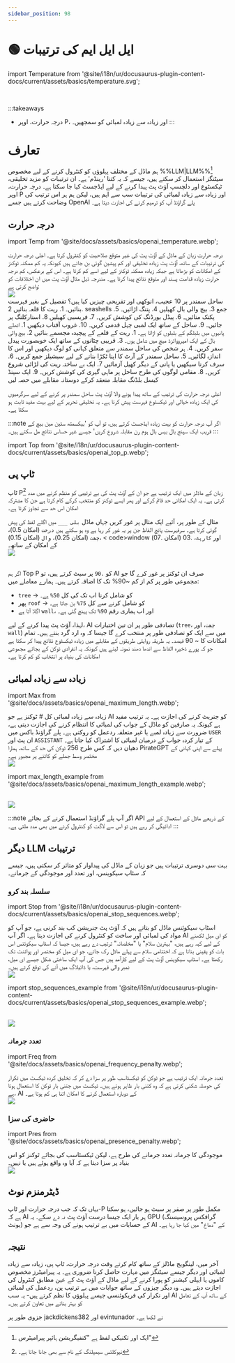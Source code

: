 ```yaml
---
sidebar_position: 98
---
```


# 🟢 ایل ایل ایم کی ترتیبات


<!-- import Temperature from '@site/docs/assets/basics/temperature.svg'; -->
import Temperature from '@site/i18n/ur/docusaurus-plugin-content-docs/current/assets/basics/temperature.svg';

<div style={{textAlign: 'center'}}>
  <Temperature style={{width:"100%",height:"300px",verticalAlign:"top"}}/>
</div>
<br/>

:::takeaways
- درجہ حرارت، اوپر P، اور زیادہ سے زیادہ لمبائی کو سمجھیں۔
:::

# تعارف

ہم ماڈل کے مختلف پہلوؤں کو کنٹرول کرنے کے لیے مخصوص %%LLM|LLM%%[^a] سیٹنگز استعمال کر سکتے ہیں، جیسے کہ یہ کتنا 'رینڈم' ہے۔ ان ترتیبات کو مزید تخلیقی، ٹیکسٹوع اور دلچسپ آؤٹ پٹ پیدا کرنے کے لیے ایڈجسٹ کیا جا سکتا ہے۔ درجہ حرارت، اوپر P اور زیادہ سے زیادہ لمبائی کی ترتیبات سب سے اہم ہیں، لیکن ہم ہر اس ترتیب کی وضاحت کرتے ہیں جسے OpenAI پلے گراؤنڈ آپ کو ترمیم کرنے کی اجازت دیتا ہے۔

## درجہ حرارت

import Temp from '@site/docs/assets/basics/openai_temperature.webp';

<div className="flex flex-col sm:flex-row justify-between">
  <div>
درجہ حرارت زبان کے ماڈل کے آؤٹ پٹ کی غیر متوقع صلاحیت کو کنٹرول کرتا ہے۔ اعلی درجہ حرارت کی ترتیبات کے ساتھ، آؤٹ پٹ زیادہ تخلیقی اور کم پیشین گوئی بن جاتے ہیں کیونکہ یہ کم ممکنہ ٹوکنز کے امکانات کو بڑھاتا ہے جبکہ زیادہ ممکنہ ٹوکنز کے لیے اسے کم کرتا ہے۔ اس کے برعکس، کم درجہ حرارت زیادہ قدامت پسند اور متوقع نتائج پیدا کرتا ہے۔ مندرجہ ذیل مثال آؤٹ پٹ میں ان اختلافات کو واضح کرتی ہے:
  </div>
  <div className="mt-4 sm:mt-0 sm:ml-auto">
    <img src={Temp} className="img-docs w-20 sm:w-auto" />
  </div>
</div>

<AIInput>
ساحل سمندر پر 10 عجیب، انوکھی اور تفریحی چیزیں کیا ہیں؟ تفصیل کے بغیر فہرست بنائیں۔
</AIInput>
<AIOutput title="ChatGPT Output (Temperature=0, Top P = 1)">
1. ریت کا قلعہ بنائیں
2. seashells جمع
3. بیچ والی بال کھیلیں
4. پتنگ اڑائیں۔
5. پکنک منائیں۔
6. پیڈل بورڈنگ کی کوشش کریں۔
7. فریسبی کھیلیں
8. اسنارکلنگ پر جائیں۔
9. ساحل کے ساتھ ایک لمبی چہل قدمی کریں۔
10. غروب آفتاب دیکھیں
</AIOutput>
<AIOutput title="ChatGPT Output (Temperature=1.5, Top P = 1)">
1. اتھلے پانیوں میں بلبلگم کے بلبلوں کو اڑاتا ہے۔
1. ریت کے قلعے کے پیچیدہ مجسمے بنائیں
2. بیچ والی بال کے ایک امپرووائزڈ میچ میں شامل ہوں۔
3. قریبی چٹانوں کے ساتھ ایک خوبصورت پیدل سفر کریں۔
4. ہر شخص کی ساحل سمندر سے متعلق کہانی کو لوگ دیکھیں اور اس کا اندازہ لگائیں۔
5. ساحل سمندر کے آرٹ کا اپنا ٹکڑا بنانے کے لیے سیشیلز جمع کریں۔
6. سرف کرنا سیکھیں یا پانی کے دیگر کھیل آزمائیں
7. ایک بے ساختہ ریت کی لڑائی شروع کریں۔
8. مقامی لوگوں کی طرح ساحل پر ماہی گیری کی کوشش کریں۔
9.  ایک سینڈ کیسل بلڈنگ مقابلہ منعقد کرکے دوستانہ مقابلے میں حصہ لیں
</AIOutput>

اعلی درجہ حرارت کی ترتیب کے ساتھ پیدا ہونے والا آؤٹ پٹ ساحل سمندر پر کرنے کے لیے سرگرمیوں کی ایک زیادہ خیالی اور ٹیکسٹوع فہرست پیش کرتا ہے۔ یہ تخلیقی تحریر کے لیے بہت مفید ثابت ہو سکتا ہے۔

:::note
اگر آپ درجہ حرارت کو بہت زیادہ ایڈجسٹ کرتے ہیں، تو آپ کو 'بیکسمتھ سٹین مین بیچ کے قریب ایک سپنج بال بیس بال ہوم رن مقابلہ شروع کریں' جیسے غیر حساس نتائج مل سکتے ہیں۔
:::

<!-- import Top from '@site/docs/assets/basics/openai_top_p.webp'; -->
import Top from '@site/i18n/ur/docusaurus-plugin-content-docs/current/assets/basics/openai_top_p.webp';

## ٹاپ پی

ٹاپ P[^b] زبان کے ماڈلز میں ایک ترتیب ہے جو ان کے آؤٹ پٹ کی بے ترتیبی کو منظم کرنے میں مدد کرتی ہے۔ یہ ایک امکانی حد قائم کرکے اور پھر ایسے ٹوکنز کو منتخب کرکے کام کرتا ہے جن کا مشترکہ امکان اس حد سے تجاوز کرتا ہے۔

<div className="flex flex-col sm:flex-row justify-between">
  <div>
مثال کے طور پر، آئیے ایک مثال پر غور کریں جہاں ماڈل <code>بلی ___</code> میں اگلے لفظ کی پیش گوئی کرتا ہے۔ سرفہرست پانچ الفاظ جن پر یہ غور کر رہا ہے وہ ہو سکتے ہیں <code>درخت</code> (امکان 0.5)، <code>چھت</code> (امکان 0.25)، <code>وال</code> (امکان 0.15)، < code>window</code> (امکان .07) اور <code>کارپٹ</code>، .03 کے امکان کے ساتھ۔
  </div>
  <div className="mt-4 sm:mt-0 sm:ml-auto">
    <img src={Top} className="img-docs w-20 sm:w-auto" />
  </div>
</div>
<br/>

اگر ہم Top P کو `.90` پر سیٹ کرتے ہیں، تو AI صرف ان ٹوکنز پر غور کرے گا جو مجموعی طور پر کم از کم ~90% تک کا اضافہ کرتے ہیں۔ ہمارے معاملے میں:

- <code>tree</code> -> کو شامل کرنا اب تک کی کل `50%` ہے۔
- پھر <code>roof</code> -> کو شامل کرنے سے کل `75%` بن جاتا ہے۔
- اگلا آتا ہے <code>wall</code>، اور اب ہماری رقم `90%` تک پہنچ گئی ہے۔

لہذا، آؤٹ پٹ پیدا کرنے کے لیے، AI تصادفی طور پر ان تین اختیارات (<code>tree</code>، <code>چھت</code>، اور <code>wall</code>) میں سے ایک کو تصادفی طور پر منتخب کرے گا جیسا کہ وہ ارد گرد بنتے ہیں۔ تمام امکانات کا ~ 90 فیصد۔ یہ طریقہ روایتی طریقوں کے مقابلے میں زیادہ ٹیکسٹوع نتائج پیدا کر سکتا ہے جو کہ پورے ذخیرہ الفاظ سے اندھا دھند نمونہ لیتے ہیں کیونکہ یہ انفرادی ٹوکن کے بجائے مجموعی امکانات کی بنیاد پر انتخاب کو کم کرتا ہے۔

## زیادہ سے زیادہ لمبائی

import Max from '@site/docs/assets/basics/openai_maximum_length.webp';

<div className="flex flex-col sm:flex-row justify-between">
  <div>
زیادہ سے زیادہ لمبائی کل # ٹوکنز ہے جو AI کو جنریٹ کرنے کی اجازت ہے۔ یہ ترتیب مفید ہے کیونکہ یہ صارفین کو ماڈل کے جواب کی لمبائی کا انتظام کرنے کی اجازت دیتی ہے، ضرورت سے زیادہ لمبے یا غیر متعلقہ ردعمل کو روکتی ہے۔ پلے گراؤنڈ باکس میں <code>USER</code> ان پٹ اور <code>ASSISTANT</code> کے تیار کردہ جواب کے درمیان لمبائی کا اشتراک کیا جاتا ہے۔ دھیان دیں کہ کس طرح 256 ٹوکن کی حد کے ساتھ، ہمارا PirateGPT پہلے سے اپنی کہانی کے مختصر وسط جملے کو کاٹنے پر مجبور ہے۔
  </div>
  <div className="mt-4 sm:mt-0 sm:ml-auto">
    <img src={Max} className="img-docs w-20 sm:w-auto" />
  </div>
</div>

import max_length_example from '@site/docs/assets/basics/openai_maximum_length_example.webp';

<br/>
<div style={{textAlign: 'center'}}>
    <img src={max_length_example} className="img-docs" style={{width: "80%"}}/>
</div>

:::note
اگر آپ پلے گراؤنڈ استعمال کرنے کے بجائے API کے ذریعے ماڈل کے استعمال کے لیے ادائیگی کر رہے ہیں تو اس سے لاگت کو کنٹرول کرنے میں بھی مدد ملتی ہے۔
:::

## دیگر LLM ترتیبات

بہت سی دوسری ترتیبات ہیں جو زبان کے ماڈل کی پیداوار کو متاثر کر سکتی ہیں، جیسے کہ سٹاپ سیکوینس، اور تعدد اور موجودگی کے جرمانے۔

### سلسلہ بند کرو

<!-- import Stop from '@site/docs/assets/basics/openai_stop_sequences.webp'; -->
import Stop from '@site/i18n/ur/docusaurus-plugin-content-docs/current/assets/basics/openai_stop_sequences.webp';

<div className="flex flex-col sm:flex-row justify-between">
  <div>
اسٹاپ سیکوئنس ماڈل کو بتاتے ہیں کہ آؤٹ پٹ جنریشن کب بند کرنی ہے، جو آپ کو مواد کی لمبائی اور ساخت کو کنٹرول کرنے کی اجازت دیتا ہے۔ اگر آپ AI کو ای میل لکھنے کے لیے کہہ رہے ہیں، "بہترین سلام" یا "مخلصانہ" ترتیب دے رہے ہیں، جیسا کہ اسٹاپ سیکوئنس اس بات کو یقینی بناتا ہے کہ اختتامی سلام سے پہلے ماڈل رک جائے، جو ای میل کو مختصر اور پوائنٹ تک رکھتا ہے۔ اسٹاپ سیکوینس آؤٹ پٹ کے لیے کارآمد ہیں جس کی آپ ایک ساختی شکل جیسے ای میل، نمبر والی فہرست، یا ڈائیلاگ میں آنے کی توقع کرتے ہیں۔
  </div>
  <div className="mt-4 sm:mt-0 sm:ml-auto">
    <img src={Stop} className="img-docs w-20 sm:w-auto" />
  </div>
</div>

<!-- import stop_sequences_example from '@site/docs/assets/basics/openai_stop_sequences_example.webp'; -->
import stop_sequences_example from '@site/i18n/ur/docusaurus-plugin-content-docs/current/assets/basics/openai_stop_sequences_example.webp';

<br/>
<div style={{textAlign: 'center'}}>
    <img src={stop_sequences_example} className="img-docs" style={{width: "80%"}}/>
</div>

### تعدد جرمانہ

import Freq from '@site/docs/assets/basics/openai_frequency_penalty.webp';

<div className="flex flex-col sm:flex-row justify-between">
  <div>
تعدد جرمانہ ایک ترتیب ہے جو ٹوکن کو ٹیکسٹاسب طور پر سزا دے کر کہ تخلیق کردہ ٹیکسٹ میں تکرار کی حوصلہ شکنی کرتی ہے کہ وہ کتنی بار ظاہر ہوتے ہیں۔ ٹیکسٹ میں جتنی بار ٹوکن کا استعمال ہوتا ہے، AI کے دوبارہ استعمال کرنے کا امکان اتنا ہی کم ہوتا ہے۔
  </div>
  <div className="mt-4 sm:mt-0 sm:ml-auto">
    <img src={Freq} className="img-docs w-20 sm:w-auto" />
  </div>
</div>

### حاضری کی سزا

import Pres from '@site/docs/assets/basics/openai_presence_penalty.webp';

<div className="flex flex-col sm:flex-row justify-between">
  <div>
موجودگی کا جرمانہ تعدد جرمانے کی طرح ہے، لیکن ٹیکسٹاسب کی بجائے ٹوکنز کو اس بنیاد پر سزا دیتا ہے کہ آیا وہ واقع ہوئے ہیں یا نہیں۔
  </div>
  <div className="mt-4 sm:mt-0 sm:ml-auto">
    <img src={Pres} className="img-docs w-20 sm:w-auto" />
  </div>
</div>




## ڈیٹرمنزم نوٹ

یہاں تک کہ جب درجہ حرارت اور ٹاپ-P مکمل طور پر صفر پر سیٹ ہو جائیں، ہو سکتا ہے کہ AI ہر بار ایک جیسا درست آؤٹ پٹ نہ دے سکے۔ یہ GPU (گرافکس پروسیسنگ یونٹ) کے حسابات میں بے ترتیب ہونے کی وجہ سے ہے جو AI کے "دماغ" میں کیا جا رہا ہے۔

## نتیجہ

آخر میں، لینگویج ماڈلز کے ساتھ کام کرتے وقت درجہ حرارت، ٹاپ پی، زیادہ سے زیادہ لمبائی اور دیگر جیسے سیٹنگز میں مہارت حاصل کرنا ضروری ہے۔ یہ پیرامیٹرز مخصوص کاموں یا ایپلی کیشنز کو پورا کرنے کے لیے ماڈل کے آؤٹ پٹ کے عین مطابق کنٹرول کی اجازت دیتے ہیں۔ وہ دیگر چیزوں کے ساتھ جوابات میں بے ترتیب پن، ردعمل کی لمبائی اور تکرار کی فریکوئنسی جیسے پہلوؤں کا نظم کرتے ہیں- یہ سب AI کے ساتھ آپ کے تعامل کو بہتر بنانے میں تعاون کرتے ہیں۔




جزوی طور پر jackdickens382 اور evintunador نے لکھا ہے۔

[^a]: ایک اور تکنیکی لفظ ہے "کنفیگریشن ہائپر پیرامیٹرس"
[^b]: نیوکلئس سیمپلنگ کے نام سے بھی جانا جاتا ہے۔